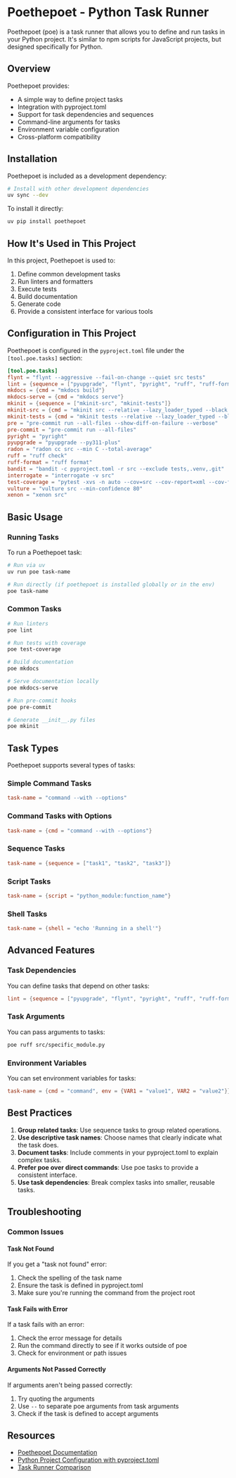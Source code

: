 # Poethepoet - Python Task Runner

Poethepoet (poe) is a task runner that allows you to define and run tasks in your Python project. It's similar to npm scripts for JavaScript projects, but designed specifically for Python.

## Overview

Poethepoet provides:

- A simple way to define project tasks
- Integration with pyproject.toml
- Support for task dependencies and sequences
- Command-line arguments for tasks
- Environment variable configuration
- Cross-platform compatibility

## Installation

Poethepoet is included as a development dependency:

```bash
# Install with other development dependencies
uv sync --dev
```

To install it directly:

```bash
uv pip install poethepoet
```

## How It's Used in This Project

In this project, Poethepoet is used to:

1. Define common development tasks
1. Run linters and formatters
1. Execute tests
1. Build documentation
1. Generate code
1. Provide a consistent interface for various tools

## Configuration in This Project

Poethepoet is configured in the `pyproject.toml` file under the `[tool.poe.tasks]` section:

```toml
[tool.poe.tasks]
flynt = "flynt --aggressive --fail-on-change --quiet src tests"
lint = {sequence = ["pyupgrade", "flynt", "pyright", "ruff", "ruff-format"]}
mkdocs = {cmd = "mkdocs build"}
mkdocs-serve = {cmd = "mkdocs serve"}
mkinit = {sequence = ["mkinit-src", "mkinit-tests"]}
mkinit-src = {cmd = "mkinit src --relative --lazy_loader_typed --black --recursive -w"}
mkinit-tests = {cmd = "mkinit tests --relative --lazy_loader_typed --black --recursive -w"}
pre = "pre-commit run --all-files --show-diff-on-failure --verbose"
pre-commit = "pre-commit run --all-files"
pyright = "pyright"
pyupgrade = "pyupgrade --py311-plus"
radon = "radon cc src --min C --total-average"
ruff = "ruff check"
ruff-format = "ruff format"
bandit = "bandit -c pyproject.toml -r src --exclude tests,.venv,.git"
interrogate = "interrogate -v src"
test-coverage = "pytest -xvs -n auto --cov=src --cov-report=xml --cov-fail-under=80 --ignore=tests"
vulture = "vulture src --min-confidence 80"
xenon = "xenon src"
```

## Basic Usage

### Running Tasks

To run a Poethepoet task:

```bash
# Run via uv
uv run poe task-name

# Run directly (if poethepoet is installed globally or in the env)
poe task-name
```

### Common Tasks

```bash
# Run linters
poe lint

# Run tests with coverage
poe test-coverage

# Build documentation
poe mkdocs

# Serve documentation locally
poe mkdocs-serve

# Run pre-commit hooks
poe pre-commit

# Generate __init__.py files
poe mkinit
```

## Task Types

Poethepoet supports several types of tasks:

### Simple Command Tasks

```toml
task-name = "command --with --options"
```

### Command Tasks with Options

```toml
task-name = {cmd = "command --with --options"}
```

### Sequence Tasks

```toml
task-name = {sequence = ["task1", "task2", "task3"]}
```

### Script Tasks

```toml
task-name = {script = "python_module:function_name"}
```

### Shell Tasks

```toml
task-name = {shell = "echo 'Running in a shell'"}
```

## Advanced Features

### Task Dependencies

You can define tasks that depend on other tasks:

```toml
lint = {sequence = ["pyupgrade", "flynt", "pyright", "ruff", "ruff-format"]}
```

### Task Arguments

You can pass arguments to tasks:

```bash
poe ruff src/specific_module.py
```

### Environment Variables

You can set environment variables for tasks:

```toml
task-name = {cmd = "command", env = {VAR1 = "value1", VAR2 = "value2"}}
```

## Best Practices

1. **Group related tasks**: Use sequence tasks to group related operations.
1. **Use descriptive task names**: Choose names that clearly indicate what the task does.
1. **Document tasks**: Include comments in your pyproject.toml to explain complex tasks.
1. **Prefer poe over direct commands**: Use poe tasks to provide a consistent interface.
1. **Use task dependencies**: Break complex tasks into smaller, reusable tasks.

## Troubleshooting

### Common Issues

#### Task Not Found

If you get a "task not found" error:

1. Check the spelling of the task name
1. Ensure the task is defined in pyproject.toml
1. Make sure you're running the command from the project root

#### Task Fails with Error

If a task fails with an error:

1. Check the error message for details
1. Run the command directly to see if it works outside of poe
1. Check for environment or path issues

#### Arguments Not Passed Correctly

If arguments aren't being passed correctly:

1. Try quoting the arguments
1. Use `--` to separate poe arguments from task arguments
1. Check if the task is defined to accept arguments

## Resources

- [Poethepoet Documentation](https://github.com/nat-n/poethepoet)
- [Python Project Configuration with pyproject.toml](https://pip.pypa.io/en/stable/reference/build-system/pyproject-toml/)
- [Task Runner Comparison](https://github.com/nat-n/poethepoet#comparison-to-similar-tools)
